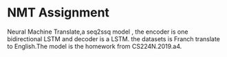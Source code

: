 # NMT Assignment
Neural Machine Translate,a seq2ssq model , the encoder is one bidirectional LSTM and decoder is a LSTM.
the datasets is Franch translate to English.The model is the homework from CS224N.2019.a4.

